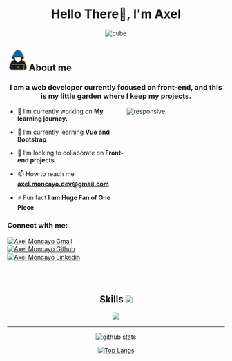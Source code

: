 <h1 align="center">Hello There👋, I'm Axel</h1>

<div align="center" width="50">
<img src="https://media.giphy.com/media/X4SS63h7k5umY/giphy.gif" alt="cube" width="300"/>
</div>

## <img src = "https://github.com/0xAbdulKhalid/0xAbdulKhalid/raw/main/assets/mdImages/about_me.gif" width = 50px>**About me**

<h3 align="center">I am a web developer currently focused on front-end, and this is my little garden where I keep my projects.</h3>

<div>
<img align="right" src="https://media.giphy.com/media/xT0Gqn9yuw8hnPGn5K/giphy.gif" alt="responsive" width=45% height="350"/>

- 🔭 I’m currently working on **My learning journey.**

- 🌱 I’m currently learning **Vue and Bootstrap**

- 👯 I’m looking to collaborate on **Front-end projects**

- 📫 How to reach me **axel.moncayo.dev@gmail.com**

- ⚡ Fun fact **I am Huge Fan of One Piece**
</div>

<h3 align="left">Connect with me:</h3>
<p align="left">
<a href="mailto:axel.moncayo.dev@gmail.com" target="_blank">
  <img align="center" alt="Axel Moncayo Gmail" width="100px" src="https://img.shields.io/badge/Gmail-D14836?style=for-the-badge&logo=gmail&logoColor=white" />
</a>

<a href="https://github.com/AxceleratorR2" target="_blank">
  <img align="center" alt="Axel Moncayo Github" width="100px" src="https://img.shields.io/badge/GitHub-100000?style=for-the-badge&logo=github&logoColor=white" />
</a>

<a href="" target="_blank">
  <img align="center" alt="Axel Moncayo Linkedin" width="116px" src="https://img.shields.io/badge/LinkedIn-0077B5?style=for-the-badge&logo=linkedin&logoColor=white" />
</a>
</p>

<br> 
<br>

<h2 align="center"> Skills <img src = "https://media2.giphy.com/media/QssGEmpkyEOhBCb7e1/giphy.gif?cid=ecf05e47a0n3gi1bfqntqmob8g9aid1oyj2wr3ds3mg700bl&rid=giphy.gif" width = 32px> </h2>

<p align="center">
  <a href="https://skillicons.dev">
    <img src="https://skillicons.dev/icons?i=html,css,sass,js,gulp,git,github,vscode" />
  </a>
</p>

---

<div align="center">

<img src="https://github-readme-streak-stats.herokuapp.com/?user=AxceleratorR2&theme=monokai&hide_border=true&date_format=j%2Fn%5B%2FY%5D&exclude_days=Sun%2CSat" alt="github stats">

[![Top Langs](https://github-readme-stats.vercel.app/api/top-langs/?username=AxceleratorR2&layout=compact)](https://github.com/anuraghazra/github-readme-stats)

</div>
